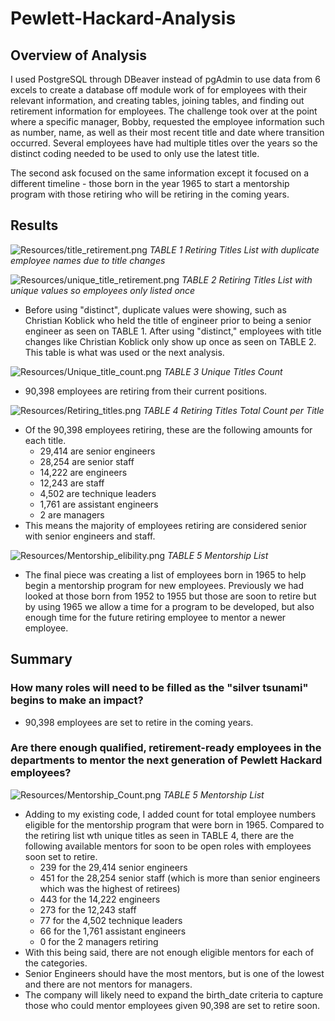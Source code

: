 # Pewlett-Hackard-Analysis

## Overview of Analysis
I used PostgreSQL through DBeaver instead of pgAdmin to use data from 6 excels to create a database off module work of for employees with their relevant information, and creating tables, joining tables, and finding out retirement information for employees.
The challenge took over at the point where a specific manager, Bobby, requested the employee information such as number, name, as well as their most recent title and date where transition occurred.
Several employees have had multiple titles over the years so the distinct coding needed to be used to only use the latest title.

The second ask focused on  the same information except it focused on a different timeline - those born in the year 1965 to start a mentorship program with those retiring who will be retiring in the coming years.

## Results

![Resources/title_retirement.png](Resources/title_retirement.png) *TABLE 1 Retiring Titles List with duplicate employee names due to title changes*


![Resources/unique_title_retirement.png](Resources/unique_title_retirement.png) *TABLE 2 Retiring Titles List with unique values so employees only listed once*

- Before using "distinct", duplicate values were showing, such as Christian Koblick who held the title of engineer prior to being a senior engineer as seen on TABLE 1. After using "distinct," employees with title changes like Christian Koblick only show up once as seen on TABLE 2. This table is what was used or the next analysis. 


![Resources/Unique_title_count.png](Resources/Unique_title_count.png) *TABLE 3 Unique Titles Count*
- 90,398 employees are retiring from their current positions.

![Resources/Retiring_titles.png](Resources/Retiring_titles.png) *TABLE 4 Retiring Titles Total Count per Title*
- Of the 90,398 employees retiring, these are the following amounts for each title. 
    - 29,414 are senior engineers
    - 28,254 are senior staff
    - 14,222 are engineers
    - 12,243 are staff
    - 4,502 are technique leaders
    - 1,761 are assistant engineers
    - 2 are managers
- This means the majority of employees retiring are considered senior with senior engineers and staff. 

![Resources/Mentorship_elibility.png](Resources/Mentorship_elibility.png) *TABLE 5 Mentorship List*
- The final piece was creating a list of employees born in 1965 to help begin a mentorship program for new employees. Previously we had looked at those born from 1952 to 1955 but those are soon to retire but by using 1965 we allow a time for a program to be developed, but also enough time for the future retiring employee to mentor a newer employee.


## Summary

### How many roles will need to be filled as the "silver tsunami" begins to make an impact?
- 90,398 employees are set to retire in the coming years.

### Are there enough qualified, retirement-ready employees in the departments to mentor the next generation of Pewlett Hackard employees?

![Resources/Mentorship_Count.png](Resources/Mentorship_Count.png) *TABLE 5 Mentorship List*

- Adding to my existing code, I added count for total employee numbers eligible for the mentorship program that were born in 1965. Compared to the retiring list wth unique titles as seen in TABLE 4, there are the following available mentors for soon to be open roles with employees soon set to retire.
    - 239 for the 29,414 senior engineers
    - 451 for the 28,254 senior staff (which is more than senior engineers which was the highest of retirees)
    - 443 for the 14,222 engineers
    - 273 for the 12,243 staff
    - 77 for the 4,502 technique leaders
    - 66 for the 1,761 assistant engineers
    - 0 for the 2 managers retiring
- With this being said, there are not enough eligible mentors for each of the categories. 
- Senior Engineers should have the most mentors, but is one of the lowest and there are not mentors for managers. 
- The company will likely need to expand the birth_date criteria to capture those who could mentor employees given 90,398 are set to retire soon.




